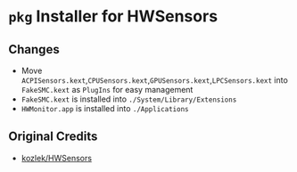 # `pkg` Installer for HWSensors


## Changes

* Move `ACPISensors.kext`,`CPUSensors.kext`,`GPUSensors.kext`,`LPCSensors.kext` into `FakeSMC.kext` as `PlugIns` for easy management
* `FakeSMC.kext` is installed into `./System/Library/Extensions`
* `HWMonitor.app` is installed into `./Applications`


## Original Credits

* [kozlek/HWSensors](https://github.com/kozlek/HWSensors)

